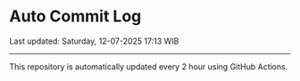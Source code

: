 # Auto Commit Log

Last updated: Saturday, 12-07-2025 17:13 WIB

---

This repository is automatically updated every 2 hour using GitHub Actions.
